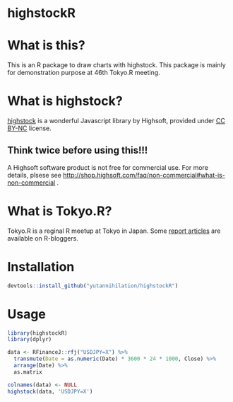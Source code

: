 highstockR
=======

# What is this?

This is an R package to draw charts with highstock. This package is mainly for 
demonstration purpose at 46th Tokyo.R meeting.

# What is highstock?

[highstock](http://www.highcharts.com/stock/demo) is a wonderful Javascript library by Highsoft, 
provided under [CC BY-NC](http://creativecommons.org/licenses/by-nc/3.0/) license.

## Think twice before using this!!!

A Highsoft software product is not free for commercial use. For more details, plsese see http://shop.highsoft.com/faq/non-commercial#what-is-non-commercial .

# What is Tokyo.R?

Tokyo.R is a reginal R meetup at Tokyo in Japan. Some [report articles](http://www.r-bloggers.com/tokyo-based-r-meetup-tokyor-45/) are available on R-bloggers.

# Installation

```r
devtools::install_github("yutannihilation/highstockR")
```

# Usage

```r
library(highstockR)
library(dplyr)

data <- RFinanceJ::rfj("USDJPY=X") %>%
  transmute(Date = as.numeric(Date) * 3600 * 24 * 1000, Close) %>%
  arrange(Date) %>%
  as.matrix

colnames(data) <- NULL
highstock(data, 'USDJPY=X')
```
